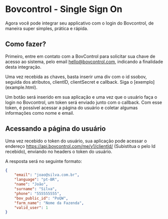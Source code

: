 # Bovcontrol - Single Sign On
Agora você pode integrar seu applicativo com o login do Bovcontrol, de maneira super simples, prática e rápida.

## Como fazer?
Primeiro, entre em contato com a BovControl para solicitar sua chave de acesso ao sistema, pelo email hello@bovcontrol.com, indicando a finalidade desta integração.

Uma vez recebida as chaves, basta inserir uma div com o id ssobov, seguida dos atributos, clientID, clientSecret e callback. Siga o [exemplo] (example.html). 

Um botão será inserido em sua aplicação e uma vez que o usuário faça o login no Bovcontrol, um token será enviado junto com o callback. Com esse token, é possível acessar a página do usuário e coletar algumas informações como nome e email.

## Acessando a página do usuário
Uma vez recebido o token do usuário, sua aplicação pode acessar o endereço https://api.bovcontrol.com/me/v1/clientId/ (Subistitua o <ClientId> pelo Id recebido), enviando no headers o token do usuário.

A resposta será no seguinte formato:
```json
{
    "email": "joao@silva.com.br",
    "language": "pt-BR",
    "name": "João",
    "surname": "Silva",
    "phone": "555555555",
    "bov_public_id": "PoQW",
    "farm_name": "Nome da Fazenda",
    "valid_user": 1
}
```